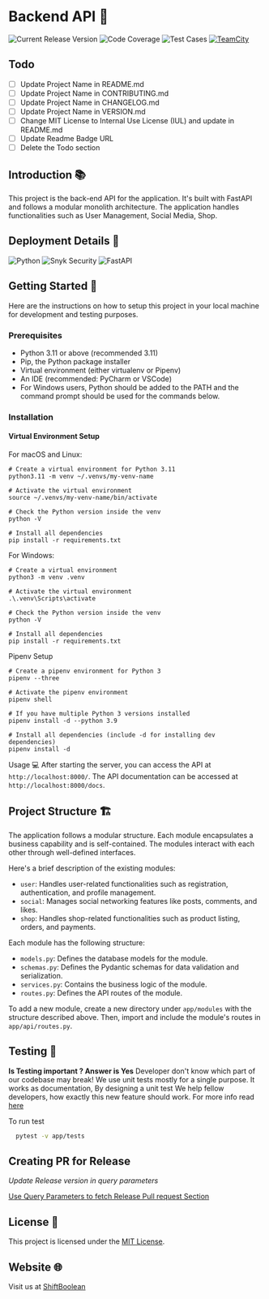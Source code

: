 # <Project Name> Backend API 🎈

![Current Release Version](https://img.shields.io/badge/Release-0.0.1-brightgreen?style=for-the-badge)
![Code Coverage](https://img.shields.io/badge/Coverage-100%25-brightgreen?style=for-the-badge)
![Test Cases](https://img.shields.io/badge/Tests-100%25-brightgreen?style=for-the-badge)
[![TeamCity](https://img.shields.io/teamcity/https/teamcity.url.com/e/badge.svg?style=for-the-badge&logo=teamcity)](https://teamcity.url.com/viewType.html?buildTypeId=<project_id>)

## Todo

- [ ] Update Project Name in README.md
- [ ] Update Project Name in CONTRIBUTING.md
- [ ] Update Project Name in CHANGELOG.md
- [ ] Update Project Name in VERSION.md
- [ ] Change MIT License to Internal Use License (IUL) and update in README.md
- [ ] Update Readme Badge URL
- [ ] Delete the Todo section

## Introduction 📚

This project is the back-end API for the <Project Name> application. It's built with FastAPI and follows a modular monolith architecture. The application handles functionalities such as User Management, Social Media, Shop.

## Deployment Details 🚀

![Python](https://img.shields.io/badge/python-3670A0?style=for-the-badge&logo=python&logoColor=ffdd54)
![Snyk Security](https://img.shields.io/static/v1?message=Protected&logo=snyk&labelColor=white&color=green&logoColor=4C4A73&label=%20SNYK&style=for-the-badge)
![FastAPI](https://img.shields.io/badge/FastAPI-005571?style=for-the-badge&logo=fastapi)

## Getting Started 🚦

Here are the instructions on how to setup this project in your local machine for development and testing purposes.

### Prerequisites

- Python 3.11 or above (recommended 3.11)
- Pip, the Python package installer
- Virtual environment (either virtualenv or Pipenv)
- An IDE (recommended: PyCharm or VSCode)
- For Windows users, Python should be added to the PATH and the command prompt should be used for the commands below.

### Installation

#### Virtual Environment Setup

For macOS and Linux:

```shell
# Create a virtual environment for Python 3.11
python3.11 -m venv ~/.venvs/my-venv-name

# Activate the virtual environment
source ~/.venvs/my-venv-name/bin/activate

# Check the Python version inside the venv
python -V

# Install all dependencies 
pip install -r requirements.txt

```
For Windows:

```shell
# Create a virtual environment
python3 -m venv .venv

# Activate the virtual environment
.\.venv\Scripts\activate

# Check the Python version inside the venv
python -V

# Install all dependencies 
pip install -r requirements.txt

```

Pipenv Setup
```shell
# Create a pipenv environment for Python 3
pipenv --three

# Activate the pipenv environment
pipenv shell

# If you have multiple Python 3 versions installed
pipenv install -d --python 3.9

# Install all dependencies (include -d for installing dev dependencies)
pipenv install -d

```

Usage 💻
After starting the server, you can access the API at `http://localhost:8000/`. The API documentation can be accessed at `http://localhost:8000/docs`.


## Project Structure 🏗️

The application follows a modular structure. Each module encapsulates a business capability and is self-contained. The modules interact with each other through well-defined interfaces.

Here's a brief description of the existing modules:

- `user`: Handles user-related functionalities such as registration, authentication, and profile management.
- `social`: Manages social networking features like posts, comments, and likes.
- `shop`: Handles shop-related functionalities such as product listing, orders, and payments.

Each module has the following structure:

- `models.py`: Defines the database models for the module.
- `schemas.py`: Defines the Pydantic schemas for data validation and serialization.
- `services.py`: Contains the business logic of the module.
- `routes.py`: Defines the API routes of the module.

To add a new module, create a new directory under `app/modules` with the structure described above. Then, import and include the module's routes in `app/api/routes.py`.

## Testing 🧪

**Is Testing important ? Answer is Yes**
Developer don't know which part of our codebase may break! 
We use unit tests mostly for a single purpose. 
It works as documentation, By designing a unit test We help fellow developers, 
how exactly this new feature should work.
For more info read [here](https://sbwiki.atlassian.net/wiki/spaces/GTCRM/pages/2898722817/Properly+setup+of+Test+Enviroment)

To run test 

```bash
  pytest -v app/tests
```

## Creating PR for Release

_Update Release version in query parameters_

[Use Query Parameters to fetch Release Pull request Section
](https://github.com/shiftboolean/<reponame>/compare/master...release/1.1.0?template=release_template.md
)

## License 📄
This project is licensed under the [MIT License](LICENSE).

## Website 🌐

Visit us at [ShiftBoolean](www.shiftboolean.com)
